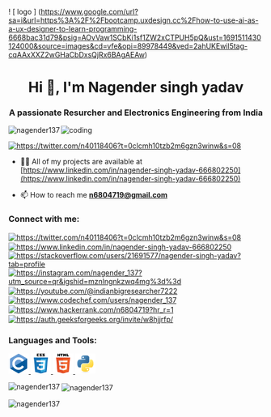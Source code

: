 ! [ logo ] (https://www.google.com/url?sa=i&url=https%3A%2F%2Fbootcamp.uxdesign.cc%2Fhow-to-use-ai-as-a-ux-designer-to-learn-programming-6668bac31d79&psig=AOvVaw1SCbKi1sf1ZW2xCTPUH5pQ&ust=1691511430124000&source=images&cd=vfe&opi=89978449&ved=2ahUKEwil5tag-cqAAxXXZ2wGHaCbDxsQjRx6BAgAEAw)
<h1 align="center">Hi 👋, I'm Nagender singh yadav</h1>
<h3 align="center">A passionate Resurcher and Electronics Engineering from India</h3>
<img align="right" alt="coding" width="400" src"https://images.app.goo.gl/Gr92jzcoMBPEaAtd7">
<p align="left"> <img src="https://komarev.com/ghpvc/?username=nagender137&label=Profile%20views&color=0e75b6&style=flat" alt="nagender137" /> </p>

<p align="left"> <a href="https://twitter.com/https://twitter.com/n40118406?t=0clcmh10tzb2m6gzn3winw&s=08" target="blank"><img src="https://img.shields.io/twitter/follow/https://twitter.com/n40118406?t=0clcmh10tzb2m6gzn3winw&s=08?logo=twitter&style=for-the-badge" alt="https://twitter.com/n40118406?t=0clcmh10tzb2m6gzn3winw&s=08" /></a> </p>

- 👨‍💻 All of my projects are available at [https://www.linkedin.com/in/nagender-singh-yadav-666802250](https://www.linkedin.com/in/nagender-singh-yadav-666802250)

- 📫 How to reach me **n6804719@gmail.com**

<h3 align="left">Connect with me:</h3>
<p align="left">
<a href="https://twitter.com/https://twitter.com/n40118406?t=0clcmh10tzb2m6gzn3winw&s=08" target="blank"><img align="center" src="https://raw.githubusercontent.com/rahuldkjain/github-profile-readme-generator/master/src/images/icons/Social/twitter.svg" alt="https://twitter.com/n40118406?t=0clcmh10tzb2m6gzn3winw&s=08" height="30" width="40" /></a>
<a href="https://linkedin.com/in/https://www.linkedin.com/in/nagender-singh-yadav-666802250" target="blank"><img align="center" src="https://raw.githubusercontent.com/rahuldkjain/github-profile-readme-generator/master/src/images/icons/Social/linked-in-alt.svg" alt="https://www.linkedin.com/in/nagender-singh-yadav-666802250" height="30" width="40" /></a>
<a href="https://stackoverflow.com/users/https://stackoverflow.com/users/21691577/nagender-singh-yadav?tab=profile" target="blank"><img align="center" src="https://raw.githubusercontent.com/rahuldkjain/github-profile-readme-generator/master/src/images/icons/Social/stack-overflow.svg" alt="https://stackoverflow.com/users/21691577/nagender-singh-yadav?tab=profile" height="30" width="40" /></a>
<a href="https://instagram.com/https://instagram.com/nagender_137?utm_source=qr&igshid=mznlngnkzwq4mg%3d%3d" target="blank"><img align="center" src="https://raw.githubusercontent.com/rahuldkjain/github-profile-readme-generator/master/src/images/icons/Social/instagram.svg" alt="https://instagram.com/nagender_137?utm_source=qr&igshid=mznlngnkzwq4mg%3d%3d" height="30" width="40" /></a>
<a href="https://www.youtube.com/c/https://youtube.com/@indianbigresearcher7222" target="blank"><img align="center" src="https://raw.githubusercontent.com/rahuldkjain/github-profile-readme-generator/master/src/images/icons/Social/youtube.svg" alt="https://youtube.com/@indianbigresearcher7222" height="30" width="40" /></a>
<a href="https://www.codechef.com/users/https://www.codechef.com/users/nagender_137" target="blank"><img align="center" src="https://cdn.jsdelivr.net/npm/simple-icons@3.1.0/icons/codechef.svg" alt="https://www.codechef.com/users/nagender_137" height="30" width="40" /></a>
<a href="https://www.hackerrank.com/https://www.hackerrank.com/n6804719?hr_r=1" target="blank"><img align="center" src="https://raw.githubusercontent.com/rahuldkjain/github-profile-readme-generator/master/src/images/icons/Social/hackerrank.svg" alt="https://www.hackerrank.com/n6804719?hr_r=1" height="30" width="40" /></a>
<a href="https://auth.geeksforgeeks.org/user/https://auth.geeksforgeeks.org/invite/w8hjjrfp/" target="blank"><img align="center" src="https://raw.githubusercontent.com/rahuldkjain/github-profile-readme-generator/master/src/images/icons/Social/geeks-for-geeks.svg" alt="https://auth.geeksforgeeks.org/invite/w8hjjrfp/" height="30" width="40" /></a>
</p>

<h3 align="left">Languages and Tools:</h3>
<p align="left"> <a href="https://www.cprogramming.com/" target="_blank" rel="noreferrer"> <img src="https://raw.githubusercontent.com/devicons/devicon/master/icons/c/c-original.svg" alt="c" width="40" height="40"/> </a> <a href="https://www.w3schools.com/css/" target="_blank" rel="noreferrer"> <img src="https://raw.githubusercontent.com/devicons/devicon/master/icons/css3/css3-original-wordmark.svg" alt="css3" width="40" height="40"/> </a> <a href="https://www.w3.org/html/" target="_blank" rel="noreferrer"> <img src="https://raw.githubusercontent.com/devicons/devicon/master/icons/html5/html5-original-wordmark.svg" alt="html5" width="40" height="40"/> </a> <a href="https://www.python.org" target="_blank" rel="noreferrer"> <img src="https://raw.githubusercontent.com/devicons/devicon/master/icons/python/python-original.svg" alt="python" width="40" height="40"/> </a> </p>

<p><img align="left" src="https://github-readme-stats.vercel.app/api/top-langs?username=nagender137&show_icons=true&locale=en&layout=compact" alt="nagender137" /></p>

<p>&nbsp;<img align="center" src="https://github-readme-stats.vercel.app/api?username=nagender137&show_icons=true&locale=en" alt="nagender137" /></p>

<p><img align="center" src="https://github-readme-streak-stats.herokuapp.com/?user=nagender137&" alt="nagender137" /></p>
